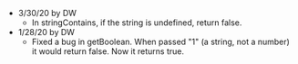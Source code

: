 * 3/30/20 by DW
   * In stringContains, if the string is undefined, return false.
* 1/28/20 by DW
   * Fixed a bug in getBoolean. When passed "1" (a string, not a number) it would return false. Now it returns true. 
